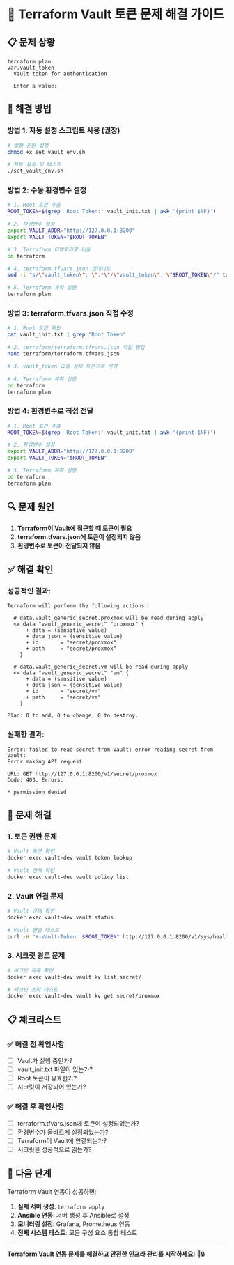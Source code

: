 # 🔧 Terraform Vault 토큰 문제 해결 가이드

## 📋 문제 상황
```
terraform plan
var.vault_token
  Vault token for authentication

  Enter a value:
```

## 🚀 해결 방법

### **방법 1: 자동 설정 스크립트 사용 (권장)**
```bash
# 실행 권한 설정
chmod +x set_vault_env.sh

# 자동 설정 및 테스트
./set_vault_env.sh
```

### **방법 2: 수동 환경변수 설정**
```bash
# 1. Root 토큰 추출
ROOT_TOKEN=$(grep 'Root Token:' vault_init.txt | awk '{print $NF}')

# 2. 환경변수 설정
export VAULT_ADDR="http://127.0.0.1:8200"
export VAULT_TOKEN="$ROOT_TOKEN"

# 3. Terraform 디렉토리로 이동
cd terraform

# 4. terraform.tfvars.json 업데이트
sed -i "s/\"vault_token\": \".*\"/\"vault_token\": \"$ROOT_TOKEN\"/" terraform.tfvars.json

# 5. Terraform 계획 실행
terraform plan
```

### **방법 3: terraform.tfvars.json 직접 수정**
```bash
# 1. Root 토큰 확인
cat vault_init.txt | grep "Root Token"

# 2. terraform/terraform.tfvars.json 파일 편집
nano terraform/terraform.tfvars.json

# 3. vault_token 값을 실제 토큰으로 변경

# 4. Terraform 계획 실행
cd terraform
terraform plan
```

### **방법 4: 환경변수로 직접 전달**
```bash
# 1. Root 토큰 추출
ROOT_TOKEN=$(grep 'Root Token:' vault_init.txt | awk '{print $NF}')

# 2. 환경변수 설정
export VAULT_ADDR="http://127.0.0.1:8200"
export VAULT_TOKEN="$ROOT_TOKEN"

# 3. Terraform 계획 실행
cd terraform
terraform plan
```

## 🔍 문제 원인

1. **Terraform이 Vault에 접근할 때 토큰이 필요**
2. **terraform.tfvars.json에 토큰이 설정되지 않음**
3. **환경변수로 토큰이 전달되지 않음**

## ✅ 해결 확인

### **성공적인 결과:**
```
Terraform will perform the following actions:

  # data.vault_generic_secret.proxmox will be read during apply
  <= data "vault_generic_secret" "proxmox" {
      + data = (sensitive value)
      + data_json = (sensitive value)
      + id       = "secret/proxmox"
      + path     = "secret/proxmox"
    }

  # data.vault_generic_secret.vm will be read during apply
  <= data "vault_generic_secret" "vm" {
      + data = (sensitive value)
      + data_json = (sensitive value)
      + id       = "secret/vm"
      + path     = "secret/vm"
    }

Plan: 0 to add, 0 to change, 0 to destroy.
```

### **실패한 결과:**
```
Error: failed to read secret from Vault: error reading secret from Vault: 
Error making API request.

URL: GET http://127.0.0.1:8200/v1/secret/proxmox
Code: 403. Errors:

* permission denied
```

## 🐛 문제 해결

### **1. 토큰 권한 문제**
```bash
# Vault 토큰 확인
docker exec vault-dev vault token lookup

# Vault 정책 확인
docker exec vault-dev vault policy list
```

### **2. Vault 연결 문제**
```bash
# Vault 상태 확인
docker exec vault-dev vault status

# Vault 연결 테스트
curl -H "X-Vault-Token: $ROOT_TOKEN" http://127.0.0.1:8200/v1/sys/health
```

### **3. 시크릿 경로 문제**
```bash
# 시크릿 목록 확인
docker exec vault-dev vault kv list secret/

# 시크릿 조회 테스트
docker exec vault-dev vault kv get secret/proxmox
```

## 📋 체크리스트

### ✅ **해결 전 확인사항**
- [ ] Vault가 실행 중인가?
- [ ] vault_init.txt 파일이 있는가?
- [ ] Root 토큰이 유효한가?
- [ ] 시크릿이 저장되어 있는가?

### ✅ **해결 후 확인사항**
- [ ] terraform.tfvars.json에 토큰이 설정되었는가?
- [ ] 환경변수가 올바르게 설정되었는가?
- [ ] Terraform이 Vault에 연결되는가?
- [ ] 시크릿을 성공적으로 읽는가?

## 🎯 다음 단계

Terraform Vault 연동이 성공하면:

1. **실제 서버 생성**: `terraform apply`
2. **Ansible 연동**: 서버 생성 후 Ansible로 설정
3. **모니터링 설정**: Grafana, Prometheus 연동
4. **전체 시스템 테스트**: 모든 구성 요소 통합 테스트

---

**Terraform Vault 연동 문제를 해결하고 안전한 인프라 관리를 시작하세요!** 🔧🔒
